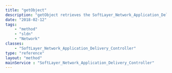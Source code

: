 ```yaml
---
title: "getObject"
description: "getObject retrieves the SoftLayer_Network_Application_Delivery_Controller object whose ID number corresponds to the ID number of the init parameter passed to the SoftLayer_Network_Application_Delivery_Controller service. You can only retrieve application delivery controllers that are associated with your SoftLayer customer account. "
date: "2018-02-12"
tags:
    - "method"
    - "sldn"
    - "Network"
classes:
    - "SoftLayer_Network_Application_Delivery_Controller"
type: "reference"
layout: "method"
mainService : "SoftLayer_Network_Application_Delivery_Controller"
---
```

